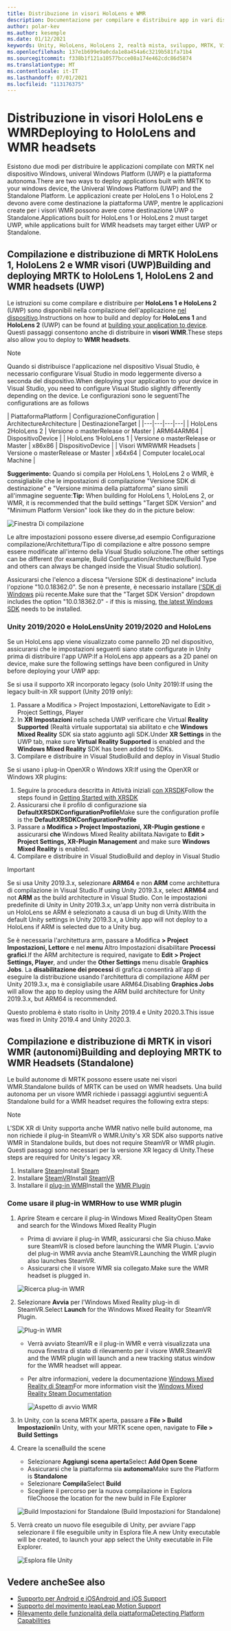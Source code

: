```yaml
---
title: Distribuzione in visori HoloLens e WMR
description: Documentazione per compilare e distribuire app in vari dispositivi.
author: polar-kev
ms.author: kesemple
ms.date: 01/12/2021
keywords: Unity, HoloLens, HoloLens 2, realtà mista, sviluppo, MRTK, Visual Studio
ms.openlocfilehash: 137e1b699e9a0cda1e8a454a6c3219b581fa71b4
ms.sourcegitcommit: f338b1f121a10577bcce08a174e462cdc86d5874
ms.translationtype: MT
ms.contentlocale: it-IT
ms.lasthandoff: 07/01/2021
ms.locfileid: "113176375"
---
```

# <a name="deploying-to-hololens-and-wmr-headsets"></a><span data-ttu-id="d2559-104">Distribuzione in visori HoloLens e WMR</span><span class="sxs-lookup"><span data-stu-id="d2559-104">Deploying to HoloLens and WMR headsets</span></span>

<span data-ttu-id="d2559-105">Esistono due modi per distribuire le applicazioni compilate con MRTK nel dispositivo Windows, univeral Windows Platform (UWP) e la piattaforma autonoma.</span><span class="sxs-lookup"><span data-stu-id="d2559-105">There are two ways to deploy applications built with MRTK to your windows device, the Univeral Windows Platform (UWP) and the Standalone Platform.</span></span> <span data-ttu-id="d2559-106">Le applicazioni create per HoloLens 1 o HoloLens 2 devono avere come destinazione la piattaforma UWP, mentre le applicazioni create per i visori WMR possono avere come destinazione UWP o Standalone.</span><span class="sxs-lookup"><span data-stu-id="d2559-106">Applications built for HoloLens 1 or HoloLens 2 must target UWP, while applications built for WMR headsets may target either UWP or Standalone.</span></span>

## <a name="building-and-deploying-mrtk-to-hololens-1-hololens-2-and-wmr-headsets-uwp"></a><span data-ttu-id="d2559-107">Compilazione e distribuzione di MRTK HoloLens 1, HoloLens 2 e WMR visori (UWP)</span><span class="sxs-lookup"><span data-stu-id="d2559-107">Building and deploying MRTK to HoloLens 1, HoloLens 2 and WMR headsets (UWP)</span></span>

<span data-ttu-id="d2559-108">Le istruzioni su come compilare e distribuire per **HoloLens 1** **e HoloLens 2** (UWP) sono disponibili nella compilazione dell'applicazione [nel dispositivo](/windows/mixed-reality/mrlearning-base-ch1#build-your-application-to-your-device).</span><span class="sxs-lookup"><span data-stu-id="d2559-108">Instructions on how to build and deploy for **HoloLens 1** and **HoloLens 2** (UWP) can be found at [building your application to device](/windows/mixed-reality/mrlearning-base-ch1#build-your-application-to-your-device).</span></span> <span data-ttu-id="d2559-109">Questi passaggi consentono anche di distribuire in **visori WMR**.</span><span class="sxs-lookup"><span data-stu-id="d2559-109">These steps also allow you to deploy to **WMR headsets**.</span></span>

> [!NOTE]
> <span data-ttu-id="d2559-110">Quando si distribuisce l'applicazione nel dispositivo Visual Studio, è necessario configurare Visual Studio in modo leggermente diverso a seconda del dispositivo.</span><span class="sxs-lookup"><span data-stu-id="d2559-110">When deploying your application to your device in Visual Studio, you need to configure Visual Studio slightly differently depending on the device.</span></span> <span data-ttu-id="d2559-111">Le configurazioni sono le seguenti</span><span class="sxs-lookup"><span data-stu-id="d2559-111">The configurations are as follows</span></span>
>
>| <span data-ttu-id="d2559-112">Piattaforma</span><span class="sxs-lookup"><span data-stu-id="d2559-112">Platform</span></span> | <span data-ttu-id="d2559-113">Configurazione</span><span class="sxs-lookup"><span data-stu-id="d2559-113">Configuration</span></span> | <span data-ttu-id="d2559-114">Architecture</span><span class="sxs-lookup"><span data-stu-id="d2559-114">Architecture</span></span> | <span data-ttu-id="d2559-115">Destinazione</span><span class="sxs-lookup"><span data-stu-id="d2559-115">Target</span></span> |
|---|---|---|---|
| <span data-ttu-id="d2559-116">HoloLens 2</span><span class="sxs-lookup"><span data-stu-id="d2559-116">HoloLens 2</span></span> | <span data-ttu-id="d2559-117">Versione o master</span><span class="sxs-lookup"><span data-stu-id="d2559-117">Release or Master</span></span> | <span data-ttu-id="d2559-118">ARM64</span><span class="sxs-lookup"><span data-stu-id="d2559-118">ARM64</span></span> | <span data-ttu-id="d2559-119">Dispositivo</span><span class="sxs-lookup"><span data-stu-id="d2559-119">Device</span></span> |
| <span data-ttu-id="d2559-120">HoloLens 1</span><span class="sxs-lookup"><span data-stu-id="d2559-120">HoloLens 1</span></span> | <span data-ttu-id="d2559-121">Versione o master</span><span class="sxs-lookup"><span data-stu-id="d2559-121">Release or Master</span></span> | <span data-ttu-id="d2559-122">x86</span><span class="sxs-lookup"><span data-stu-id="d2559-122">x86</span></span> | <span data-ttu-id="d2559-123">Dispositivo</span><span class="sxs-lookup"><span data-stu-id="d2559-123">Device</span></span> |
| <span data-ttu-id="d2559-124">Visori WMR</span><span class="sxs-lookup"><span data-stu-id="d2559-124">WMR Headsets</span></span> | <span data-ttu-id="d2559-125">Versione o master</span><span class="sxs-lookup"><span data-stu-id="d2559-125">Release or Master</span></span> | <span data-ttu-id="d2559-126">x64</span><span class="sxs-lookup"><span data-stu-id="d2559-126">x64</span></span> | <span data-ttu-id="d2559-127">Computer locale</span><span class="sxs-lookup"><span data-stu-id="d2559-127">Local Machine</span></span> |

<span data-ttu-id="d2559-128">**Suggerimento:** Quando si compila per HoloLens 1, HoloLens 2 o WMR, è consigliabile che le impostazioni di compilazione "Versione SDK di destinazione" e "Versione minima della piattaforma" siano simili all'immagine seguente:</span><span class="sxs-lookup"><span data-stu-id="d2559-128">**Tip:** When building for HoloLens 1, HoloLens 2, or WMR, it is recommended that the build settings "Target SDK Version" and "Minimum Platform Version" look like they do in the picture below:</span></span>

![Finestra Di compilazione](../features/images/getting-started/BuildWindow.png)

<span data-ttu-id="d2559-130">Le altre impostazioni possono essere diverse,ad esempio Configurazione compilazione/Architettura/Tipo di compilazione e altre possono sempre essere modificate all'interno della Visual Studio soluzione.</span><span class="sxs-lookup"><span data-stu-id="d2559-130">The other settings can be different (for example, Build Configuration/Architecture/Build Type and others can always be changed inside the Visual Studio solution).</span></span>

<span data-ttu-id="d2559-131">Assicurarsi che l'elenco a discesa "Versione SDK di destinazione" includa l'opzione "10.0.18362.0". Se non è presente, è necessario installare [l'SDK di Windows](https://developer.microsoft.com/windows/downloads/windows-10-sdk) più recente.</span><span class="sxs-lookup"><span data-stu-id="d2559-131">Make sure that the "Target SDK Version" dropdown includes the option "10.0.18362.0" - if this is missing, [the latest Windows SDK](https://developer.microsoft.com/windows/downloads/windows-10-sdk) needs to be installed.</span></span>

### <a name="unity-20192020-and-hololens"></a><span data-ttu-id="d2559-132">Unity 2019/2020 e HoloLens</span><span class="sxs-lookup"><span data-stu-id="d2559-132">Unity 2019/2020 and HoloLens</span></span>

<span data-ttu-id="d2559-133">Se un HoloLens app viene visualizzato come pannello 2D nel dispositivo, assicurarsi che le impostazioni seguenti siano state configurate in Unity prima di distribuire l'app UWP:</span><span class="sxs-lookup"><span data-stu-id="d2559-133">If a HoloLens app appears as a 2D panel on device, make sure the following settings have been configured in Unity before deploying your UWP app:</span></span>

<span data-ttu-id="d2559-134">Se si usa il supporto XR incorporato legacy (solo Unity 2019):</span><span class="sxs-lookup"><span data-stu-id="d2559-134">If using the legacy built-in XR support (Unity 2019 only):</span></span>

1. <span data-ttu-id="d2559-135">Passare a Modifica > Project Impostazioni, Lettore</span><span class="sxs-lookup"><span data-stu-id="d2559-135">Navigate to Edit > Project Settings, Player</span></span>
1. <span data-ttu-id="d2559-136">In **XR Impostazioni** nella scheda UWP verificare che Virtual **Reality Supported** (Realtà virtuale supportata) sia abilitato e che **Windows Mixed Reality** SDK sia stato aggiunto agli SDK.</span><span class="sxs-lookup"><span data-stu-id="d2559-136">Under **XR Settings** in the UWP tab, make sure **Virtual Reality Supported** is enabled and the **Windows Mixed Reality** SDK has been added to SDKs.</span></span>
1. <span data-ttu-id="d2559-137">Compilare e distribuire in Visual Studio</span><span class="sxs-lookup"><span data-stu-id="d2559-137">Build and deploy in Visual Studio</span></span>

<span data-ttu-id="d2559-138">Se si usano i plug-in OpenXR o Windows XR:</span><span class="sxs-lookup"><span data-stu-id="d2559-138">If using the OpenXR or Windows XR plugins:</span></span>

1. <span data-ttu-id="d2559-139">Seguire la procedura descritta in Attività iniziali [con XRSDK](../configuration/getting-started-with-mrtk-and-xrsdk.md)</span><span class="sxs-lookup"><span data-stu-id="d2559-139">Follow the steps found in [Getting Started with XRSDK](../configuration/getting-started-with-mrtk-and-xrsdk.md)</span></span>
1. <span data-ttu-id="d2559-140">Assicurarsi che il profilo di configurazione sia **DefaultXRSDKConfigurationProfile**</span><span class="sxs-lookup"><span data-stu-id="d2559-140">Make sure the configuration profile is the **DefaultXRSDKConfigurationProfile**</span></span>
1. <span data-ttu-id="d2559-141">Passare a **Modifica > Project Impostazioni, XR-Plugin gestione** e assicurarsi **che** Windows Mixed Reality abilitata.</span><span class="sxs-lookup"><span data-stu-id="d2559-141">Navigate to **Edit > Project Settings, XR-Plugin Management** and make sure **Windows Mixed Reality** is enabled.</span></span>
1. <span data-ttu-id="d2559-142">Compilare e distribuire in Visual Studio</span><span class="sxs-lookup"><span data-stu-id="d2559-142">Build and deploy in Visual Studio</span></span>

>[!IMPORTANT]
> <span data-ttu-id="d2559-143">Se si usa Unity 2019.3.x, selezionare **ARM64** e non **ARM** come architettura di compilazione in Visual Studio.</span><span class="sxs-lookup"><span data-stu-id="d2559-143">If using Unity 2019.3.x, select **ARM64** and not **ARM** as the build architecture in Visual Studio.</span></span> <span data-ttu-id="d2559-144">Con le impostazioni predefinite di Unity in Unity 2019.3.x, un'app Unity non verrà distribuita in un HoloLens se ARM è selezionato a causa di un bug di Unity.</span><span class="sxs-lookup"><span data-stu-id="d2559-144">With the default Unity settings in Unity 2019.3.x, a Unity app will not deploy to a HoloLens if ARM is selected due to a Unity bug.</span></span>
>
> <span data-ttu-id="d2559-145">Se è necessaria l'architettura arm, passare a Modifica **> Project Impostazioni, Lettore** e nel **menu** Altro Impostazioni disabilitare **Processi grafici**.</span><span class="sxs-lookup"><span data-stu-id="d2559-145">If the ARM architecture is required, navigate to **Edit > Project Settings, Player**, and under the **Other Settings** menu disable **Graphics Jobs**.</span></span> <span data-ttu-id="d2559-146">La **disabilitazione dei processi** di grafica consentirà all'app di eseguire la distribuzione usando l'architettura di compilazione ARM per Unity 2019.3.x, ma è consigliabile usare ARM64.</span><span class="sxs-lookup"><span data-stu-id="d2559-146">Disabling **Graphics Jobs** will allow the app to deploy using the ARM build architecture for Unity 2019.3.x, but ARM64 is recommended.</span></span>
>
> <span data-ttu-id="d2559-147">Questo problema è stato risolto in Unity 2019.4 e Unity 2020.3.</span><span class="sxs-lookup"><span data-stu-id="d2559-147">This issue was fixed in Unity 2019.4 and Unity 2020.3.</span></span>

## <a name="building-and-deploying-mrtk-to-wmr-headsets-standalone"></a><span data-ttu-id="d2559-148">Compilazione e distribuzione di MRTK in visori WMR (autonomi)</span><span class="sxs-lookup"><span data-stu-id="d2559-148">Building and deploying MRTK to WMR Headsets (Standalone)</span></span>

<span data-ttu-id="d2559-149">Le build autonome di MRTK possono essere usate nei visori WMR.</span><span class="sxs-lookup"><span data-stu-id="d2559-149">Standalone builds of MRTK can be used on WMR headsets.</span></span> <span data-ttu-id="d2559-150">Una build autonoma per un visore WMR richiede i passaggi aggiuntivi seguenti:</span><span class="sxs-lookup"><span data-stu-id="d2559-150">A Standalone build for a WMR headset requires the following extra steps:</span></span>

> [!NOTE]
> <span data-ttu-id="d2559-151">L'SDK XR di Unity supporta anche WMR nativo nelle build autonome, ma non richiede il plug-in SteamVR o WMR.</span><span class="sxs-lookup"><span data-stu-id="d2559-151">Unity's XR SDK also supports native WMR in Standalone builds, but does not require SteamVR or WMR plugin.</span></span> <span data-ttu-id="d2559-152">Questi passaggi sono necessari per la versione XR legacy di Unity.</span><span class="sxs-lookup"><span data-stu-id="d2559-152">These steps are required for Unity's legacy XR.</span></span>

1. <span data-ttu-id="d2559-153">Installare [Steam](https://store.steampowered.com/about/)</span><span class="sxs-lookup"><span data-stu-id="d2559-153">Install [Steam](https://store.steampowered.com/about/)</span></span>
1. <span data-ttu-id="d2559-154">Installare [SteamVR](https://store.steampowered.com/app/250820/SteamVR/)</span><span class="sxs-lookup"><span data-stu-id="d2559-154">Install [SteamVR](https://store.steampowered.com/app/250820/SteamVR/)</span></span>
1. <span data-ttu-id="d2559-155">Installare il [plug-in WMR](https://store.steampowered.com/app/719950/Windows_Mixed_Reality_for_SteamVR/)</span><span class="sxs-lookup"><span data-stu-id="d2559-155">Install the [WMR Plugin](https://store.steampowered.com/app/719950/Windows_Mixed_Reality_for_SteamVR/)</span></span>

### <a name="how-to-use-wmr-plugin"></a><span data-ttu-id="d2559-156">Come usare il plug-in WMR</span><span class="sxs-lookup"><span data-stu-id="d2559-156">How to use WMR plugin</span></span>

1. <span data-ttu-id="d2559-157">Aprire Steam e cercare il plug-in Windows Mixed Reality</span><span class="sxs-lookup"><span data-stu-id="d2559-157">Open Steam and search for the Windows Mixed Reality Plugin</span></span>
    - <span data-ttu-id="d2559-158">Prima di avviare il plug-in WMR, assicurarsi che Sia chiuso.</span><span class="sxs-lookup"><span data-stu-id="d2559-158">Make sure SteamVR is closed before launching the WMR Plugin.</span></span> <span data-ttu-id="d2559-159">L'avvio del plug-in WMR avvia anche SteamVR.</span><span class="sxs-lookup"><span data-stu-id="d2559-159">Launching the WMR plugin also launches SteamVR.</span></span>
    - <span data-ttu-id="d2559-160">Assicurarsi che il visore WMR sia collegato.</span><span class="sxs-lookup"><span data-stu-id="d2559-160">Make sure the WMR headset is plugged in.</span></span>

    ![Ricerca plug-in WMR](../features/images/build-deploy/WMR/SteamSearchWMRPlugin.png)

1. <span data-ttu-id="d2559-162">Selezionare **Avvia** per l'Windows Mixed Reality plug-in di SteamVR.</span><span class="sxs-lookup"><span data-stu-id="d2559-162">Select **Launch** for the Windows Mixed Reality for SteamVR Plugin.</span></span>

    ![Plug-in WMR](../features/images/build-deploy/WMR/WMRPlugin.png)

    - <span data-ttu-id="d2559-164">Verrà avviato SteamVR e il plug-in WMR e verrà visualizzata una nuova finestra di stato di rilevamento per il visore WMR.</span><span class="sxs-lookup"><span data-stu-id="d2559-164">SteamVR and the WMR plugin will launch and a new tracking status window for the WMR headset will appear.</span></span>
    - <span data-ttu-id="d2559-165">Per altre informazioni, vedere la documentazione [Windows Mixed Reality di Steam](https://support.microsoft.com/help/4053622/windows-10-play-steamvr-games-in-windows-mixed-reality)</span><span class="sxs-lookup"><span data-stu-id="d2559-165">For more information visit the [Windows Mixed Reality Steam Documentation](https://support.microsoft.com/help/4053622/windows-10-play-steamvr-games-in-windows-mixed-reality)</span></span>

        ![Aspetto di avvio WMR](../features/images/build-deploy/WMR/WMRPluginActive.png)

1. <span data-ttu-id="d2559-167">In Unity, con la scena MRTK aperta, passare a **File > Build Impostazioni**</span><span class="sxs-lookup"><span data-stu-id="d2559-167">In Unity, with your MRTK scene open, navigate to **File > Build Settings**</span></span>

1. <span data-ttu-id="d2559-168">Creare la scena</span><span class="sxs-lookup"><span data-stu-id="d2559-168">Build the scene</span></span>
    - <span data-ttu-id="d2559-169">Selezionare **Aggiungi scena aperta**</span><span class="sxs-lookup"><span data-stu-id="d2559-169">Select **Add Open Scene**</span></span>
    - <span data-ttu-id="d2559-170">Assicurarsi che la piattaforma sia **autonoma**</span><span class="sxs-lookup"><span data-stu-id="d2559-170">Make sure the Platform is **Standalone**</span></span>
    - <span data-ttu-id="d2559-171">Selezionare **Compila**</span><span class="sxs-lookup"><span data-stu-id="d2559-171">Select **Build**</span></span>
    - <span data-ttu-id="d2559-172">Scegliere il percorso per la nuova compilazione in Esplora file</span><span class="sxs-lookup"><span data-stu-id="d2559-172">Choose the location for the new build in File Explorer</span></span>

    ![Build Impostazioni for Standalone (Build Impostazioni for Standalone)](../features/images/build-deploy/WMR/BuildSettingsStandaloneUnity.png)

1. <span data-ttu-id="d2559-174">Verrà creato un nuovo file eseguibile di Unity, per avviare l'app selezionare il file eseguibile unity in Esplora file.</span><span class="sxs-lookup"><span data-stu-id="d2559-174">A new Unity executable will be created, to launch your app select the Unity executable in File Explorer.</span></span>

    ![Esplora file Unity](../features/images/build-deploy/WMR/FileExplorerUnityExe.png)

## <a name="see-also"></a><span data-ttu-id="d2559-176">Vedere anche</span><span class="sxs-lookup"><span data-stu-id="d2559-176">See also</span></span>

- [<span data-ttu-id="d2559-177">Supporto per Android e iOS</span><span class="sxs-lookup"><span data-stu-id="d2559-177">Android and iOS Support</span></span>](using-ar-foundation.md)
- [<span data-ttu-id="d2559-178">Supporto del movimento leap</span><span class="sxs-lookup"><span data-stu-id="d2559-178">Leap Motion Support</span></span>](leap-motion-mrtk.md)
- [<span data-ttu-id="d2559-179">Rilevamento delle funzionalità della piattaforma</span><span class="sxs-lookup"><span data-stu-id="d2559-179">Detecting Platform Capabilities</span></span>](detecting-platform-capabilities.md)
